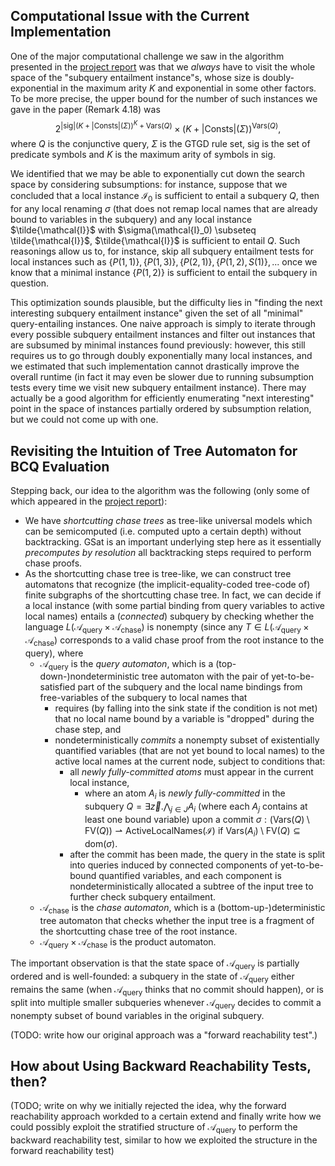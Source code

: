 ## Computational Issue with the Current Implementation

One of the major computational challenge we saw in the algorithm presented in the [project report](https://kory33.github.io/guarded-queries/report.pdf) was that we *always* have to visit the whole space of the "subquery entailment instance"s, whose size is doubly-exponential in the maximum arity $K$ and exponential in some other factors. To be more precise, the upper bound for the number of such instances we gave in the paper (Remark 4.18) was $$2^{|\text{sig}|(K + |\mathrm{Consts}|(\Sigma))^K + \mathrm{Vars}(Q)} \times (K + |\mathrm{Consts}|(\Sigma))^{\mathrm{Vars}(Q)},$$where $Q$ is the conjunctive query, $\Sigma$ is the GTGD rule set, $\mathrm{sig}$ is the set of predicate symbols and $K$ is the maximum arity of symbols in $\mathrm{sig}$.

We identified that we may be able to exponentially cut down the search space by considering subsumptions: for instance, suppose that we concluded that a local instance $\mathcal{I}_0$ is sufficient to entail a subquery $Q$, then for any local renaming $\sigma$ (that does not remap local names that are already bound to variables in the subquery) and any local instance $\tilde{\mathcal{I}}$ with $\sigma(\mathcal{I}_0) \subseteq \tilde{\mathcal{I}}$, $\tilde{\mathcal{I}}$ is sufficient to entail $Q$. Such reasonings allow us to, for instance, skip all subquery entailment tests for local instances such as $\{ P(1, 1) \}, \{ P(1, 3) \}, \{ P(2, 1) \}, \{ P(1, 2), S(1) \}, ...$ once we know that a minimal instance $\{P(1, 2)\}$ is sufficient to entail the subquery in question.

This optimization sounds plausible, but the difficulty lies in "finding the next interesting subquery entailment instance" given the set of all "minimal" query-entailing instances. One naive approach is simply to iterate through every possible subquery entailment instances and filter out instances that are subsumed by minimal instances found previously: however, this still requires us to go through doubly exponentially many local instances, and we estimated that such implementation cannot drastically improve the overall runtime (in fact it may even be slower due to running subsumption tests every time we visit new subquery entailment instance). There may actually be a good algorithm for efficiently enumerating "next interesting" point in the space of instances partially ordered by subsumption relation, but we could not come up with one.

## Revisiting the Intuition of Tree Automaton for BCQ Evaluation

Stepping back, our idea to the algorithm was the following (only some of which appeared in the [project report](https://kory33.github.io/guarded-queries/report.pdf)):
 - We have *shortcutting chase trees* as tree-like universal models which can be semicomputed (i.e. computed upto a certain depth) without backtracking. $\mathrm{GSat}$ is an important underlying step here as it essentially *precomputes by resolution* all backtracking steps required to perform chase proofs.
 - As the shortcutting chase tree is tree-like, we can construct tree automatons that recognize (the implicit-equality-coded tree-code of) finite subgraphs of the shortcutting chase tree. In fact, we can decide if a local instance (with some partial binding from query variables to active local names) entails a (*connected*) subquery by checking whether the language $L(\mathcal{A}_\mathrm{query} \times \mathcal{A}_\mathrm{chase})$ is nonempty (since any $T \in L(\mathcal{A}_\mathrm{query} \times \mathcal{A}_\mathrm{chase})$ corresponds to a valid chase proof from the root instance to the query), where
	 - $\mathcal{A}_\mathrm{query}$ is the *query automaton*, which is a (top-down-)nondeterministic tree automaton with the pair of yet-to-be-satisfied part of the subquery and the local name bindings from free-variables of the subquery to local names that
		 - requires (by falling into the sink state if the condition is not met) that no local name bound by a variable is "dropped" during the chase step, and
		 - nondeterministically *commits* a nonempty subset of existentially quantified variables (that are not yet bound to local names) to the active local names at the current node, subject to conditions that:
			 - all *newly fully-committed atoms* must appear in the current local instance,
				 - where an atom $A_i$ is *newly fully-committed* in the subquery $Q = \exists \vec{z}. \bigwedge_{j \in J} A_i$ (where each $A_j$ contains at least one bound variable) upon a commit $\sigma: (\mathrm{Vars}(Q) \setminus \mathrm{FV}(Q)) \rightharpoonup \mathrm{ActiveLocalNames}(\mathcal{I})$ if $\mathrm{Vars}(A_i) \setminus \mathrm{FV}(Q) \subseteq \mathrm{dom}(\sigma)$.
			 - after the commit has been made, the query in the state is split into queries induced by connected components of yet-to-be-bound quantified variables, and each component is nondeterministically allocated a subtree of the input tree to further check subquery entailment.
	 - $\mathcal{A}_\mathrm{chase}$ is the *chase automaton*, which is a (bottom-up-)deterministic tree automaton that checks whether the input tree is a fragment of the shortcutting chase tree of the root instance.
	 - $\mathcal{A}_\mathrm{query} \times \mathcal{A}_\mathrm{chase}$ is the product automaton.

The important observation is that the state space of $\mathcal{A}_\mathrm{query}$ is partially ordered and is well-founded: a subquery in the state of $\mathcal{A}_\mathrm{query}$ either remains the same (when $\mathcal{A}_\mathrm{query}$ thinks that no commit should happen), or is split into multiple smaller subqueries whenever $\mathcal{A}_\mathrm{query}$ decides to commit a nonempty subset of bound variables in the original subquery.

(TODO: write how our original approach was a "forward reachability test".)

## How about Using Backward Reachability Tests, then?

(TODO; write on why we initially rejected the idea, why the forward reachability approach workded to a certain extend and finally write how we could possibly exploit the stratified structure of $\mathcal{A}_\mathrm{query}$ to perform the backward reachability test, similar to how we exploited the structure in the forward reachability test)
